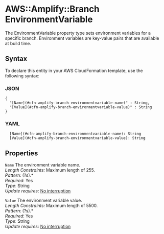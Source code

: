 # AWS::Amplify::Branch EnvironmentVariable<a name="aws-properties-amplify-branch-environmentvariable"></a>

The EnvironmentVariable property type sets environment variables for a specific branch\. Environment variables are key\-value pairs that are available at build time\.

## Syntax<a name="aws-properties-amplify-branch-environmentvariable-syntax"></a>

To declare this entity in your AWS CloudFormation template, use the following syntax:

### JSON<a name="aws-properties-amplify-branch-environmentvariable-syntax.json"></a>

```
{
  "[Name](#cfn-amplify-branch-environmentvariable-name)" : String,
  "[Value](#cfn-amplify-branch-environmentvariable-value)" : String
}
```

### YAML<a name="aws-properties-amplify-branch-environmentvariable-syntax.yaml"></a>

```
  [Name](#cfn-amplify-branch-environmentvariable-name): String
  [Value](#cfn-amplify-branch-environmentvariable-value): String
```

## Properties<a name="aws-properties-amplify-branch-environmentvariable-properties"></a>

`Name`  <a name="cfn-amplify-branch-environmentvariable-name"></a>
The environment variable name\.  
*Length Constraints:* Maximum length of 255\.  
*Pattern:* \(?s\)\.\*  
*Required*: Yes  
*Type*: String  
*Update requires*: [No interruption](https://docs.aws.amazon.com/AWSCloudFormation/latest/UserGuide/using-cfn-updating-stacks-update-behaviors.html#update-no-interrupt)

`Value`  <a name="cfn-amplify-branch-environmentvariable-value"></a>
The environment variable value\.  
*Length Constraints:* Maximum length of 5500\.  
*Pattern:* \(?s\)\.\*  
*Required*: Yes  
*Type*: String  
*Update requires*: [No interruption](https://docs.aws.amazon.com/AWSCloudFormation/latest/UserGuide/using-cfn-updating-stacks-update-behaviors.html#update-no-interrupt)